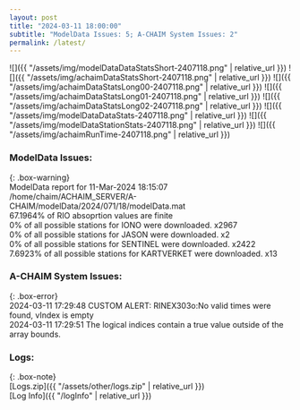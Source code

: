 ```yaml
---
layout: post
title: "2024-03-11 18:00:00"
subtitle: "ModelData Issues: 5; A-CHAIM System Issues: 2"
permalink: /latest/
---
```


![]({{ "/assets/img/modelDataDataStatsShort-2407118.png" | relative_url }})
![]({{ "/assets/img/achaimDataStatsShort-2407118.png" | relative_url }})
![]({{ "/assets/img/achaimDataStatsLong00-2407118.png" | relative_url }})
![]({{ "/assets/img/achaimDataStatsLong01-2407118.png" | relative_url }})
![]({{ "/assets/img/achaimDataStatsLong02-2407118.png" | relative_url }})
![]({{ "/assets/img/modelDataDataStats-2407118.png" | relative_url }})
![]({{ "/assets/img/modelDataStationStats-2407118.png" | relative_url }})
![]({{ "/assets/img/achaimRunTime-2407118.png" | relative_url }})


### ModelData Issues:  
  
{: .box-warning}  
 ModelData report for 11-Mar-2024 18:15:07   
 /home/chaim/ACHAIM_SERVER/A-CHAIM/modelData/2024/071/18/modelData.mat   
 67.1964% of RIO absoprtion values are finite   
 0% of all possible stations for IONO were downloaded. x2967   
 0% of all possible stations for JASON were downloaded. x2   
 0% of all possible stations for SENTINEL were downloaded. x2422   
 7.6923% of all possible stations for KARTVERKET were downloaded. x13   
  
### A-CHAIM System Issues:  
  
{: .box-error}  
2024-03-11 17:29:48 CUSTOM ALERT: RINEX303o:No valid times were found, vIndex is empty  
2024-03-11 17:29:51 The logical indices contain a true value outside of the array bounds.  

### Logs:  
  
{: .box-note}  
[Logs.zip]({{ "/assets/other/logs.zip" | relative_url }})  
[Log Info]({{ "/logInfo" | relative_url }})  
